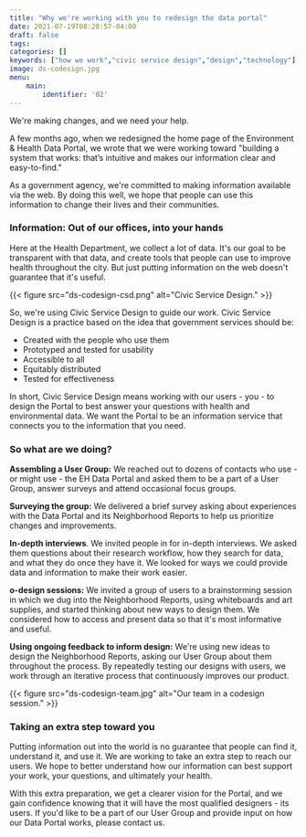 ```yaml
---
title: "Why we're working with you to redesign the data portal"
date: 2021-07-19T08:20:57-04:00
draft: false
tags: 
categories: []
keywords: ["how we work","civic service design","design","technology"]
image: ds-codesign.jpg
menu:
    main:
        identifier: '02'
---
```

We're making changes, and we need your help.

A few months ago, when we redesigned the home page of the Environment & Health Data Portal, we wrote that we were working toward "building a system that works: that’s intuitive and makes our information clear and easy-to-find."

As a government agency, we're committed to making information available via the web. By doing this well, we hope that people can use this information to change their lives and their communities.

### Information: Out of our offices, into your hands
Here at the Health Department, we collect a lot of data. It's our goal to be transparent with that data, and create tools that people can use to improve health throughout the city. But just putting information on the web doesn't guarantee that it's useful.

{{< figure src="ds-codesign-csd.png" alt="Civic Service Design." >}}

So, we're using Civic Service Design to guide our work. Civic Service Design is a practice based on the idea that government services should be:
- Created with the people who use them
- Prototyped and tested for usability
- Accessible to all
- Equitably distributed
- Tested for effectiveness

In short, Civic Service Design means working with our users - you - to design the Portal to best answer your questions with health and environmental data. We want the Portal to be an information service that connects you to the information that you need.

### So what are we doing?
**Assembling a User Group:** We reached out to dozens of contacts who use - or might use - the EH Data Portal and asked them to be a part of a User Group, answer surveys and attend occasional focus groups.

**Surveying the group:** We delivered a brief survey asking about experiences with the Data Portal and its Neighborhood Reports to help us prioritize changes and improvements.

**In-depth interviews**. We invited people in for in-depth interviews. We asked them questions about their research workflow, how they search for data, and what they do once they have it. We looked for ways we could provide data and information to make their work easier.

**o-design sessions:** We invited a group of users to a brainstorming session in which we dug into the Neighborhood Reports, using whiteboards and art supplies, and started thinking about new ways to design them. We considered how to access and present data so that it's most informative and useful.

**Using ongoing feedback to inform design:** We're using new ideas to design the Neighborhood Reports, asking our User Group about them throughout the process. By repeatedly testing our designs with users, we work through an iterative process that continuously improves our product.

{{< figure src="ds-codesign-team.jpg" alt="Our team in a codesign session." >}}

### Taking an extra step toward you
Putting information out into the world is no guarantee that people can find it, understand it, and use it. We are working to take an extra step to reach our users. We hope to better understand how our information can best support your work, your questions, and ultimately your health.

With this extra preparation, we get a clearer vision for the Portal, and we gain confidence knowing that it will have the most qualified designers - its users. If you'd like to be a part of our User Group and provide input on how our Data Portal works, please contact us.